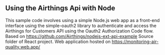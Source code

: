 ## Using the Airthings Api with Node

This sample code involves using a simple Node.js web app as a front-end interface using the simple-oauth2 library to authenticate and access the Airthings for Customers API using the Oauth2 Authorization Code flow.
Based on https://github.com/Airthings/nodejs-ext-api-example
Source folder of React project. Web application hosted on https://monitoring-air-quality.web.app/
